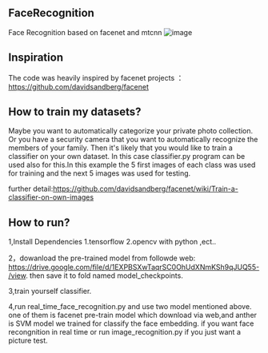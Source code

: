 ## FaceRecognition
Face Recognition based on facenet and mtcnn
![image](https://github.com/Skyendless/FaceRecognition/K7UFFS4PRRD2M]FDFFKMY@S.png) 


## Inspiration 

The code was heavily inspired by facenet projects ： https://github.com/davidsandberg/facenet
 
 
## How to train my datasets?

  Maybe you want to automatically categorize your private photo collection. Or you have a security camera that you want to automatically recognize the members of your family. Then it's likely that you would like to train a classifier on your own dataset. In this case classifier.py program can be used also for this.In this example the 5 first images of each class was used for training and the next 5 images was used for testing.
  
further detail:https://github.com/davidsandberg/facenet/wiki/Train-a-classifier-on-own-images


## How to run?
 
 1,Install Dependencies 1.tensorflow 2.opencv with python ,ect..
 
 2，dowanload the pre-trained model from followde web: https://drive.google.com/file/d/1EXPBSXwTaqrSC0OhUdXNmKSh9qJUQ55-/view. then save it to fold named model_checkpoints.
 
 3,train yourself classifier.
 
 4,run real_time_face_recognition.py and use two model mentioned above. one of them is facenet pre-train model which download via web,and anther is SVM model we trained for classify the face embedding. 
 if you want face recongnition in real time or run image_recognition.py if you just want a picture test.
 
 
